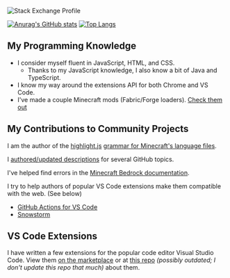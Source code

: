![Stack Exchange Profile](https://stackexchange.com/users/flair/22989594.png?theme=dark)

[![Anurag's GitHub stats](https://github-readme-stats.vercel.app/api?username=AdamRaichu&theme=tokyonight)](https://github.com/anuraghazra/github-readme-stats) [![Top Langs](https://github-readme-stats.vercel.app/api/top-langs/?username=AdamRaichu&layout=compact&theme=tokyonight)](https://github.com/anuraghazra/github-readme-stats)

## My Programming Knowledge

- I consider myself fluent in JavaScript, HTML, and CSS.
  - Thanks to my JavaScript knowledge, I also know a bit of Java and TypeScript.
- I know my way around the extensions API for both Chrome and VS Code.
- I've made a couple Minecraft mods (Fabric/Forge loaders). [Check them out](https://modrinth.com/user/AdamRaichu)

## My Contributions to Community Projects

I am the author of the [highlight.js](https://github.com/highlightjs) [grammar for Minecraft's language files](https://github.com/highlightjs/highlightjs-lang).

I [authored/updated descriptions](https://github.com/github/explore/pulls?q=is%3Apr+sort%3Aupdated-desc+author%3Aadamraichu) for several GitHub topics.

I've helped find errors in the [Minecraft Bedrock documentation](https://github.com/MicrosoftDocs/minecraft-creator/issues?q=is%3Aissue+sort%3Aupdated-desc+author%3Aadamraichu+).

I try to help authors of popular VS Code extensions make them compatible with the web. (See below)

- [GitHub Actions for VS Code](https://github.com/github/vscode-github-actions/pull/20)
- [Snowstorm](https://github.com/JannisX11/snowstorm/pull/61)

## VS Code Extensions

I have written a few extensions for the popular code editor Visual Studio Code. View them [on the marketplace](https://marketplace.visualstudio.com/publishers/AdamRaichu) or at [this repo](https://github.com/AdamRaichu/vscode-extensions) _(possibly outdated; I don't update this repo that much)_ about them.
